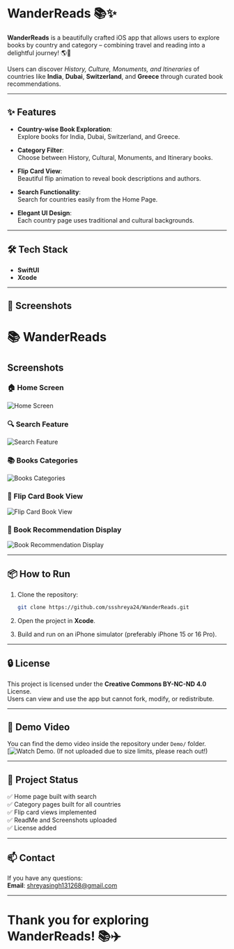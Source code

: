 # WanderReads 📚✨

**WanderReads** is a beautifully crafted iOS app that allows users to explore books by country and category – combining travel and reading into a delightful journey! 🌎📖

Users can discover *History, Culture, Monuments, and Itineraries* of countries like **India**, **Dubai**, **Switzerland**, and **Greece** through curated book recommendations.

---

## ✨ Features

- **Country-wise Book Exploration**:  
  Explore books for India, Dubai, Switzerland, and Greece.
  
- **Category Filter**:  
  Choose between History, Cultural, Monuments, and Itinerary books.

- **Flip Card View**:  
  Beautiful flip animation to reveal book descriptions and authors.

- **Search Functionality**:  
  Search for countries easily from the Home Page.

- **Elegant UI Design**:  
  Each country page uses traditional and cultural backgrounds.

---

## 🛠️ Tech Stack

- **SwiftUI**
- **Xcode**


---

## 📸 Screenshots

# 📚 WanderReads

## Screenshots

### 🏠 Home Screen
![Home Screen](https://raw.githubusercontent.com/ssshreya24/WanderReads/main/assests/HomeView.png)

### 🔍 Search Feature
![Search Feature](https://raw.githubusercontent.com/ssshreya24/WanderReads/main/assests/SearchBar.png)

### 📚 Books Categories
![Books Categories](https://raw.githubusercontent.com/ssshreya24/WanderReads/main/assests/BooksCategories.png)

### 🔄 Flip Card Book View
![Flip Card Book View](https://raw.githubusercontent.com/ssshreya24/WanderReads/main/assests/Flipview.png)

### 📖 Book Recommendation Display
![Book Recommendation Display](https://raw.githubusercontent.com/ssshreya24/WanderReads/main/assests/BookRecomended.png)

---

## 📦 How to Run

1. Clone the repository:
   ```bash
   git clone https://github.com/ssshreya24/WanderReads.git
   ```

2. Open the project in **Xcode**.

3. Build and run on an iPhone simulator (preferably iPhone 15 or 16 Pro).

---

## 🔒 License

This project is licensed under the **Creative Commons BY-NC-ND 4.0** License.  
Users can view and use the app but cannot fork, modify, or redistribute.

---

## 🎥 Demo Video

You can find the demo video inside the repository under `Demo/` folder.  
[![Watch Demo](https://drive.google.com/file/d/1Lj6rqQJ4ocl2qMqcgKGtVUK2-MQ17vqn/view?usp=drive_link).
(If not uploaded due to size limits, please reach out!)

---

## 🚀 Project Status

✅ Home page built with search  
✅ Category pages built for all countries  
✅ Flip card views implemented  
✅ ReadMe and Screenshots uploaded  
✅ License added

---

## 📫 Contact

If you have any questions:  
**Email**: shreyasingh131268@gmail.com

---

# Thank you for exploring WanderReads! 📚✈️

